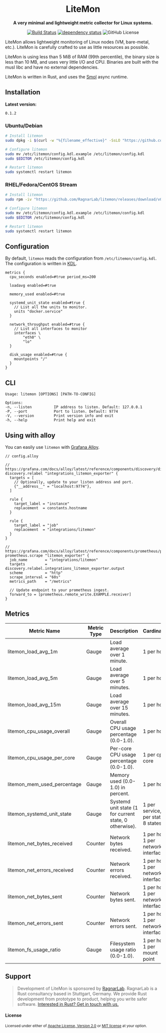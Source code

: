 <div align="center">
  <h1>LiteMon</h1>
  <p>
    <strong>A very minimal and lightweight metric collector for Linux systems.</strong>
  </p>
  <p>

[![Build Status](https://github.com/ragnarlab/litemon/actions/workflows/ci.yml/badge.svg)](https://github.com/ragnarlab/litemon/actions)
[![dependency status](https://deps.rs/repo/github/RagnarLab/litemon/status.svg)](https://deps.rs/repo/github/RagnarLab/litemon)
![GitHub License](https://img.shields.io/github/license/RagnarLab/litemon)
</div>

LiteMon allows lightweight monitoring of Linux nodes (VM, bare-metal, etc.).
LiteMon is carefully crafted to use as little resources as possible.

LiteMon is using less than 5 MiB of RAM (99th percentile), the binary size is
less than 10 MB, and uses very little I/O and CPU. Binaries are built with the
musl libc and have no external dependencies.

LiteMon is written in Rust, and uses the
[Smol](https://github.com/smol-rs/smol) async runtime.


## Installation

**Latest version:**

```
0.1.2
```

### Ubuntu/Debian

```bash
# Install litemon
sudo dpkg -i $(curl -w "%{filename_effective}" -SsLO "https://github.com/RagnarLab/litemon/releases/download/v0.1.2/litemon-0.1.2-1.$(uname -m).deb")

# Configure litemon
sudo mv /etc/litemon/config.kdl.example /etc/litemon/config.kdl
sudo $EDITOR /etc/litemon/config.kdl

# Restart litemon
sudo systemctl restart litemon
```

### RHEL/Fedora/CentOS Stream

```bash
# Install litemon
sudo rpm -iv "https://github.com/RagnarLab/litemon/releases/download/v0.1.2/litemon-0.1.2-1.$(uname -m).rpm"

# Configure litemon
sudo mv /etc/litemon/config.kdl.example /etc/litemon/config.kdl
sudo $EDITOR /etc/litemon/config.kdl

# Restart litemon
sudo systemctl restart litemon
```

## Configuration

By default, `litemon` reads the configuration from `/etc/litemon/config.kdl`.
The configuration is written in [KDL](https://kdl.dev/).

```kdl
metrics {
  cpu_seconds enabled=#true period_ms=200

  loadavg enabled=#true

  memory_used enabled=#true

  systemd_unit_state enabled=#true {
    // List all the units to monitor.
    units "docker.service"
  }

  network_throughput enabled=#true {
    // List all interfaces to monitor
    interfaces \
        "eth0" \
        "lo"
  }

  disk_usage enabled=#true {
    mountpoints "/"
  }
}
```


## CLI

```
Usage: litemon [OPTIONS] [PATH-TO-CONFIG]

Options:
-n, --listen          IP address to listen. Default: 127.0.0.1
-P, --port            Port to listen. Default: 9774
-V, --version         Print version info and exit
-h, --help            Print help and exit
```


## Using with alloy

You can easily use `litemon` with [Grafana Alloy](https://grafana.com/docs/alloy/latest/).

```
// config.alloy

// https://grafana.com/docs/alloy/latest/reference/components/discovery/discovery.relabel/
discovery.relabel "integrations_litemon_exporter" {
  targets = [
    // Optionally, update to your listen address and port.
    {"__address__" = "localhost:9774"},
  ]

  rule {
    target_label = "instance"
    replacement  = constants.hostname
  }

  rule {
    target_label = "job"
    replacement  = "integrations/litemon"
  }
}

// https://grafana.com/docs/alloy/latest/reference/components/prometheus/prometheus.scrape/
prometheus.scrape "litemon_exporter" {
  job_name        = "integrations/litemon"
  targets         = discovery.relabel.integrations_litemon_exporter.output
  scheme          = "http"
  scrape_interval = "60s"
  metrics_path    = "/metrics"

  // Update endpoint to your prometheus ingest.
  forward_to = [prometheus.remote_write.EXAMPLE.receiver]
}
```


## Metrics

|          Metric Name          | Metric Type |          Description          |        Cardinality        |
| ----------------------------- | ----------- | ----------------------------- | ------------------------- |
| litemon_load_avg_1m           | Gauge       | Load average over 1 minute.   | 1 per host |
| litemon_load_avg_5m           | Gauge       | Load average over 5 minutes.  | 1 per host |
| litemon_load_avg_15m          | Gauge       | Load average over 15 minutes. | 1 per host |
| litemon_cpu_usage_overall     | Gauge       | Overall CPU usage percentage (0.0-1.0). | 1 per host |
| litemon_cpu_usage_per_core    | Gauge       | Per-core CPU usage percentage (0.0-1.0). | 1 per cpu core |
| litemon_mem_used_percentage   | Gauge       | Memory used (0.0-1.0) in percent. | 1 per host |
| litemon_systemd_unit_state    | Gauge       | Systemd unit state (1 for current state, 0 otherwise). | 1 per service, 1 per state, 8 states |
| litemon_net_bytes_received    | Counter     | Network bytes received.       | 1 per host, 1 per network interface |
| litemon_net_errors_received   | Counter     | Network errors received.      | 1 per host, 1 per network interface |
| litemon_net_bytes_sent        | Counter     | Network bytes sent.           | 1 per host, 1 per network interface |
| litemon_net_errors_sent       | Counter     | Network errors sent.          | 1 per host, 1 per network interface |
| litemon_fs_usage_ratio        | Gauge       | Filesystem usage ratio (0.0-1.0). | 1 per host, 1 per mount point |


## Support

> Development of LiteMon is sponsored by [RagnarLab](https://ragnarlab.com). RagnarLab is a Rust consultancy based in Stuttgart, Germany. We provide Rust development from prototype to product, helping you write safer software. [Interested in Rust? Get in touch with us.](https://ragnarlab.com)

#### License

<sup>
Licensed under either of <a href="LICENSE-APACHE">Apache License, Version
2.0</a> or <a href="LICENSE-MIT">MIT license</a> at your option.
</sup>
